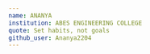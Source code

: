 ```yaml
---
name: ANANYA
institution: ABES ENGINEERING COLLEGE
quote: Set habits, not goals
github_user: Ananya2204
---
```

